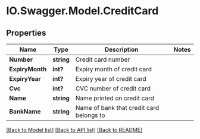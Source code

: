 # IO.Swagger.Model.CreditCard
## Properties

Name | Type | Description | Notes
------------ | ------------- | ------------- | -------------
**Number** | **string** | Credit card number | 
**ExpiryMonth** | **int?** | Expiry month of credit card | 
**ExpiryYear** | **int?** | Expiry year of credit card | 
**Cvc** | **int?** | CVC number of credit card | 
**Name** | **string** | Name printed on credit card | 
**BankName** | **string** | Name of bank that credit card belongs to | 

[[Back to Model list]](../README.md#documentation-for-models) [[Back to API list]](../README.md#documentation-for-api-endpoints) [[Back to README]](../README.md)

